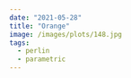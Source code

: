 ```yaml
---
date: "2021-05-28"
title: "Orange"
image: /images/plots/148.jpg
tags:
  - perlin
  - parametric
---
```

